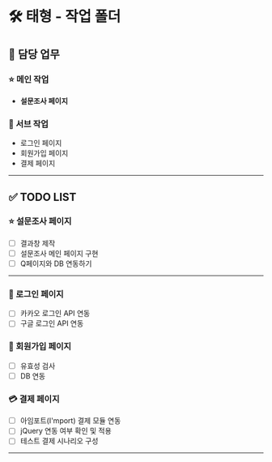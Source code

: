 # 🛠️ 태형 - 작업 폴더

## 📌 담당 업무

### ⭐ 메인 작업
- **설문조사 페이지**

### 📎 서브 작업
- 로그인 페이지
- 회원가입 페이지
- 결제 페이지

---

## ✅ TODO LIST

### ⭐ 설문조사 페이지
- [ ] 결과창 제작
- [ ] 설문조사 메인 페이지 구현
- [ ] Q페이지와 DB 연동하기

---

### 🔐 로그인 페이지
- [ ] 카카오 로그인 API 연동
- [ ] 구글 로그인 API 연동

### 📝 회원가입 페이지
- [ ] 유효성 검사
- [ ] DB 연동

### 💳 결제 페이지
- [ ] 아임포트(I'mport) 결제 모듈 연동
- [ ] jQuery 연동 여부 확인 및 적용
- [ ] 테스트 결제 시나리오 구성

---
